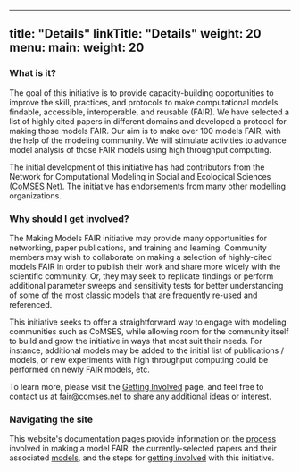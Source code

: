 
---
title: "Details"
linkTitle: "Details"
weight: 20
menu:
  main:
    weight: 20
---

### __What is it?__
The goal of this initiative is to provide capacity-building opportunities to improve the skill, practices, and protocols to make computational models findable, accessible, interoperable, and reusable (FAIR). We have selected a list of highly cited papers in different domains and developed a protocol for making those models FAIR. Our aim is to make over 100 models FAIR, with the help of the modeling community. We will stimulate activities to advance model analysis of those FAIR models using high throughput computing.

The initial development of this initiative has had contributors from the Network for Computational Modeling in Social and Ecological Sciences ([CoMSES Net](https://comses.net)). The initiative has endorsements from many other modelling organizations.

### __Why should I get involved?__
The Making Models FAIR initiative may provide many opportunities for networking, paper publications, and training and learning. Community members may wish to collaborate on making a selection of highly-cited models FAIR in order to publish their work and share more widely with the scientific community. Or, they may seek to replicate findings or perform additional parameter sweeps and sensitivity tests for better understanding of some of the most classic models that are frequently re-used and referenced.

This initiative seeks to offer a straightforward way to engage with modeling communities such as CoMSES, while allowing room for the community itself to build and grow the initiative in ways that most suit their needs. For instance, additional models may be added to the initial list of publications / models, or new experiments with high throughput computing could be performed on newly FAIR models, etc.

To learn more, please visit the [Getting Involved](/docs/getting-involved/) page, and feel free to contact us at fair@comses.net to share any additional ideas or interest.


### __Navigating the site__
This website's documentation pages provide information on the [process](/docs/process/) involved in making a model FAIR, the currently-selected papers and their associated [models](/docs/models/), and the steps for [getting involved](/docs/getting-involved/) with this initiative.
